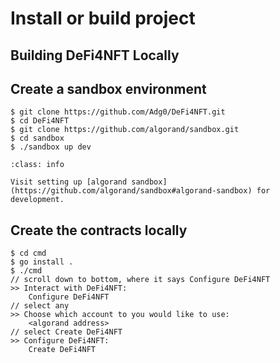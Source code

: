 # Install or build project

## Building DeFi4NFT Locally

## Create a sandbox environment
```
$ git clone https://github.com/Adg0/DeFi4NFT.git
$ cd DeFi4NFT
$ git clone https://github.com/algorand/sandbox.git
$ cd sandbox
$ ./sandbox up dev
```
```{admonition} Notice
:class: info

Visit setting up [algorand sandbox](https://github.com/algorand/sandbox#algorand-sandbox) for development.
```

## Create the contracts locally
```
$ cd cmd
$ go install .
$ ./cmd
// scroll down to bottom, where it says Configure DeFi4NFT
>> Interact with DeFi4NFT: 
	Configure DeFi4NFT
// select any
>> Choose which account to you would like to use:
	<algorand address>
// select Create DeFi4NFT
>> Configure DeFi4NFT:
	Create DeFi4NFT
```

